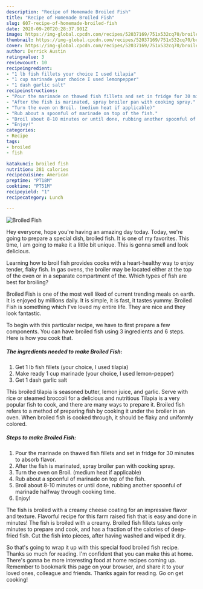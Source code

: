 ```yaml
---
description: "Recipe of Homemade Broiled Fish"
title: "Recipe of Homemade Broiled Fish"
slug: 607-recipe-of-homemade-broiled-fish
date: 2020-09-20T20:28:37.901Z
image: https://img-global.cpcdn.com/recipes/52037169/751x532cq70/broiled-fish-recipe-main-photo.jpg
thumbnail: https://img-global.cpcdn.com/recipes/52037169/751x532cq70/broiled-fish-recipe-main-photo.jpg
cover: https://img-global.cpcdn.com/recipes/52037169/751x532cq70/broiled-fish-recipe-main-photo.jpg
author: Derrick Austin
ratingvalue: 3
reviewcount: 10
recipeingredient:
- "1 lb fish fillets your choice I used tilapia"
- "1 cup marinade your choice I used lemonpepper"
- "1 dash garlic salt"
recipeinstructions:
- "Pour the marinade on thawed fish fillets and set in fridge for 30 minutes to absorb flavor."
- "After the fish is marinated, spray broiler pan with cooking spray."
- "Turn the oven on Broil. (medium heat if applicable)"
- "Rub about a spoonful of marinade on top of the fish."
- "Broil about 8-10 minutes or until done, rubbing another spoonful of marinade halfway through cooking time."
- "Enjoy!"
categories:
- Recipe
tags:
- broiled
- fish

katakunci: broiled fish 
nutrition: 281 calories
recipecuisine: American
preptime: "PT18M"
cooktime: "PT51M"
recipeyield: "1"
recipecategory: Lunch

---
```



![Broiled Fish](https://img-global.cpcdn.com/recipes/52037169/751x532cq70/broiled-fish-recipe-main-photo.jpg)

Hey everyone, hope you're having an amazing day today. Today, we're going to prepare a special dish, broiled fish. It is one of my favorites. This time, I am going to make it a little bit unique. This is gonna smell and look delicious.

Learning how to broil fish provides cooks with a heart-healthy way to enjoy tender, flaky fish. In gas ovens, the broiler may be located either at the top of the oven or in a separate compartment of the. Which types of fish are best for broiling?

Broiled Fish is one of the most well liked of current trending meals on earth. It is enjoyed by millions daily. It is simple, it is fast, it tastes yummy. Broiled Fish is something which I've loved my entire life. They are nice and they look fantastic.


To begin with this particular recipe, we have to first prepare a few components. You can have broiled fish using 3 ingredients and 6 steps. Here is how you cook that.

<!--inarticleads1-->

##### The ingredients needed to make Broiled Fish:

1. Get 1 lb fish fillets (your choice, I used tilapia)
1. Make ready 1 cup marinade (your choice, I used lemon-pepper)
1. Get 1 dash garlic salt


This broiled tilapia is seasoned butter, lemon juice, and garlic. Serve with rice or steamed broccoli for a delicious and nutritious Tilapia is a very popular fish to cook, and there are many ways to prepare it. Broiled fish refers to a method of preparing fish by cooking it under the broiler in an oven. When broiled fish is cooked through, it should be flaky and uniformly colored. 

<!--inarticleads2-->

##### Steps to make Broiled Fish:

1. Pour the marinade on thawed fish fillets and set in fridge for 30 minutes to absorb flavor.
1. After the fish is marinated, spray broiler pan with cooking spray.
1. Turn the oven on Broil. (medium heat if applicable)
1. Rub about a spoonful of marinade on top of the fish.
1. Broil about 8-10 minutes or until done, rubbing another spoonful of marinade halfway through cooking time.
1. Enjoy!


The fish is broiled with a creamy cheese coating for an impressive flavor and texture. Flavorful recipe for this farm raised fish that is easy and done in minutes! The fish is broiled with a creamy. Broiled fish fillets takes only minutes to prepare and cook, and has a fraction of the calories of deep-fried fish. Cut the fish into pieces, after having washed and wiped it dry. 

So that's going to wrap it up with this special food broiled fish recipe. Thanks so much for reading. I'm confident that you can make this at home. There's gonna be more interesting food at home recipes coming up. Remember to bookmark this page on your browser, and share it to your loved ones, colleague and friends. Thanks again for reading. Go on get cooking!
